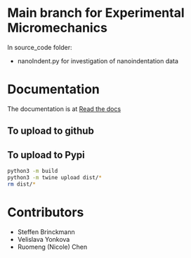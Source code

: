 # Main branch for Experimental Micromechanics
In source_code folder:
- nanoIndent.py for investigation of nanoindentation data

# Documentation
The documentation is at [Read the docs](https://micromechanics.readthedocs.io/en/main/)

## To upload to github

## To upload to Pypi
``` bash
python3 -m build
python3 -m twine upload dist/*
rm dist/*
```

# Contributors
- Steffen Brinckmann
- Velislava Yonkova
- Ruomeng (Nicole) Chen

